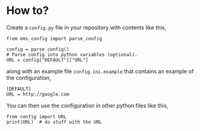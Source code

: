 # How to?

Create a `config.py` file in your repository with contents like this,

    from ems_config import parse_config
    
    config = parse_config()
    # Parse config into python variables (optional).
    URL = config["DEFAULT"]["URL"]
    
along with an example file `config.ini.example` that contains an example of the configuration,

    [DEFAULT]
    URL = http://google.com
    
You can then use the configuration in other python files like this,

    from config import URL
    print(URL)  # do stuff with the URL